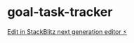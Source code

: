 # goal-task-tracker

[Edit in StackBlitz next generation editor ⚡️](https://stackblitz.com/~/github.com/rajivraghu/goal-task-tracker)